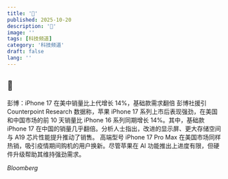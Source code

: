 ```yaml
---
title: '🍏'
published: 2025-10-20
description: '🍏'
image: ''
tags: [科技频道]
category: '科技频道'
draft: false
lang: ''
---
```


## 🍏

彭博：iPhone 17 在美中销量比上代增长 14%，基础款需求翻倍
彭博社援引 Counterpoint Research 数据称，苹果 iPhone 17 系列上市后表现强劲，在美国和中国市场的前 10 天销量比 iPhone 16 系列同期增长 14%。其中，基础款 iPhone 17 在中国的销量几乎翻倍。分析人士指出，改进的显示屏、更大存储空间与 A19 芯片性能提升推动了销售。
高端型号 iPhone 17 Pro Max 在美国市场同样热销，吸引疫情期间购机的用户换新。尽管苹果在 AI 功能推出上进度有限，但硬件升级帮助其维持强劲需求。

*Bloomberg*

